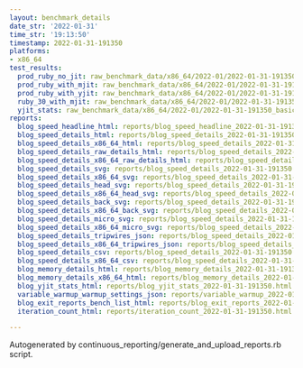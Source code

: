 ```yaml
---
layout: benchmark_details
date_str: '2022-01-31'
time_str: '19:13:50'
timestamp: 2022-01-31-191350
platforms:
- x86_64
test_results:
  prod_ruby_no_jit: raw_benchmark_data/x86_64/2022-01/2022-01-31-191350_basic_benchmark_prod_ruby_no_jit.json
  prod_ruby_with_mjit: raw_benchmark_data/x86_64/2022-01/2022-01-31-191350_basic_benchmark_prod_ruby_with_mjit.json
  prod_ruby_with_yjit: raw_benchmark_data/x86_64/2022-01/2022-01-31-191350_basic_benchmark_prod_ruby_with_yjit.json
  ruby_30_with_mjit: raw_benchmark_data/x86_64/2022-01/2022-01-31-191350_basic_benchmark_ruby_30_with_mjit.json
  yjit_stats: raw_benchmark_data/x86_64/2022-01/2022-01-31-191350_basic_benchmark_yjit_stats.json
reports:
  blog_speed_headline_html: reports/blog_speed_headline_2022-01-31-191350.html
  blog_speed_details_html: reports/blog_speed_details_2022-01-31-191350.html
  blog_speed_details_x86_64_html: reports/blog_speed_details_2022-01-31-191350.x86_64.html
  blog_speed_details_raw_details_html: reports/blog_speed_details_2022-01-31-191350.raw_details.html
  blog_speed_details_x86_64_raw_details_html: reports/blog_speed_details_2022-01-31-191350.x86_64.raw_details.html
  blog_speed_details_svg: reports/blog_speed_details_2022-01-31-191350.svg
  blog_speed_details_x86_64_svg: reports/blog_speed_details_2022-01-31-191350.x86_64.svg
  blog_speed_details_head_svg: reports/blog_speed_details_2022-01-31-191350.head.svg
  blog_speed_details_x86_64_head_svg: reports/blog_speed_details_2022-01-31-191350.x86_64.head.svg
  blog_speed_details_back_svg: reports/blog_speed_details_2022-01-31-191350.back.svg
  blog_speed_details_x86_64_back_svg: reports/blog_speed_details_2022-01-31-191350.x86_64.back.svg
  blog_speed_details_micro_svg: reports/blog_speed_details_2022-01-31-191350.micro.svg
  blog_speed_details_x86_64_micro_svg: reports/blog_speed_details_2022-01-31-191350.x86_64.micro.svg
  blog_speed_details_tripwires_json: reports/blog_speed_details_2022-01-31-191350.tripwires.json
  blog_speed_details_x86_64_tripwires_json: reports/blog_speed_details_2022-01-31-191350.x86_64.tripwires.json
  blog_speed_details_csv: reports/blog_speed_details_2022-01-31-191350.csv
  blog_speed_details_x86_64_csv: reports/blog_speed_details_2022-01-31-191350.x86_64.csv
  blog_memory_details_html: reports/blog_memory_details_2022-01-31-191350.html
  blog_memory_details_x86_64_html: reports/blog_memory_details_2022-01-31-191350.x86_64.html
  blog_yjit_stats_html: reports/blog_yjit_stats_2022-01-31-191350.html
  variable_warmup_warmup_settings_json: reports/variable_warmup_2022-01-31-191350.warmup_settings.json
  blog_exit_reports_bench_list_html: reports/blog_exit_reports_2022-01-31-191350.bench_list.html
  iteration_count_html: reports/iteration_count_2022-01-31-191350.html

---
```

Autogenerated by continuous_reporting/generate_and_upload_reports.rb script.

